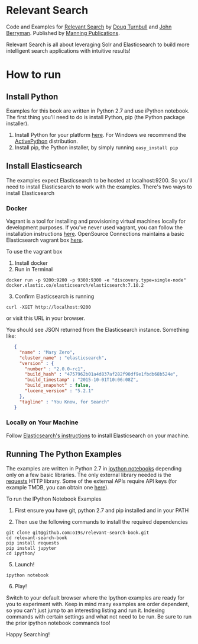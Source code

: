 # Relevant Search

Code and Examples for [Relevant Search](http://manning.com/turnbull) by [Doug Turnbull](http://github.com/softwaredoug) and [John Berryman](http://github.com/jnbrymn). Published by [Manning Publications](http://manning.com).

Relevant Search is all about leveraging Solr and Elasticsearch to build more intelligent search applications with intuitive results!

# How to run

## Install Python

Examples for this book are written in Python 2.7 and use iPython notebook. The first thing you'll need to do is install Python, pip (the Python package installer).

1. Install Python for your platform [here](https://www.python.org/downloads/). For Windows we recommend the [ActivePython](http://www.activestate.com/activepython) distribution.
2. Install pip, the Python installer, by simply running `easy_install pip`

## Install Elasticsearch

The examples expect Elasticsearch to be hosted at localhost:9200. So you'll need to install Elasticsearch to work with the examples. There's two ways to install Elasticsearch

### Docker

Vagrant is a tool for installing and provisioning virtual machines locally for development purposes. If you've never used vagrant, you can follow the installation instructions [here](https://docs.vagrantup.com/v2/installation/). OpenSource Connections maintains a basic Elasticsearch vagrant box [here](https://github.com/o19s/elasticsearch-vagrant).

To use the vagrant box

1. Install docker
2. Run in Terminal
```
docker run -p 9200:9200 -p 9300:9300 -e "discovery.type=single-node" docker.elastic.co/elasticsearch/elasticsearch:7.10.2
```
3. Confirm Elasticsearch is running

  ```
  curl -XGET http://localhost:9200
  ```

  or visit this URL in your browser.

  You should see JSON returned from the Elasticsearch instance. Something like:

   ```json
      {
        "name" : "Mary Zero",
        "cluster_name" : "elasticsearch",
        "version" : {
          "number" : "2.0.0-rc1",
          "build_hash" : "4757962b01a4d837af282f90df9e1fbdb68b524e",
          "build_timestamp" : "2015-10-01T10:06:08Z",
          "build_snapshot" : false,
          "lucene_version" : "5.2.1"
        },
        "tagline" : "You Know, for Search"
      }
   ```

### Locally on Your Machine

Follow [Elasticsearch's instructions](http://www.elastic.co/guide/en/elasticsearch/reference/1.5/_installation.html) to install Elasticsearch on your machine.

## Running The Python Examples

The examples are written in Python 2.7 in [ipython notebooks](http://ipython.org/notebook.html) depending only on a few basic libraries. The only external library needed is the [requests](http://docs.python-requests.org/en/latest/) HTTP library. Some of the external APIs require API keys (for example TMDB, you can obtain one [here](https://www.themoviedb.org/faq/api)).

To run the IPython Notebook Examples

1. First ensure you have git, python 2.7 and pip installed and in your PATH

2. Then use the following commands to install the required dependencies
  ```
  git clone git@github.com:o19s/relevant-search-book.git
  cd relevant-search-book
  pip install requests
  pip install jupyter
  cd ipython/
  ```

5. Launch!

  ```ipython notebook```

6. Play!

Switch to your default browser where the Ipython examples are ready for you to experiment with. Keep in mind many examples are order dependent, so you can't just jump to an interesting listing and run it. Indexing commands with certain settings and what not need to be run. Be sure to run the prior ipython notebook commands too!

Happy Searching!

